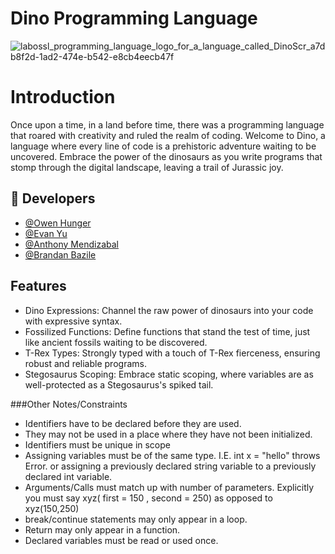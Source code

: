 # Dino Programming Language
![labossl_programming_language_logo_for_a_language_called_DinoScr_a7db8f2d-1ad2-474e-b542-e8cb4eecb47f](https://github.com/yuevan10284/Dino-Programming-Language/assets/92699280/eb072034-9c9c-4802-b64e-6184a95a2b4f)


# Introduction
Once upon a time, in a land before time, there was a programming language that roared with creativity and ruled the realm of coding. Welcome to Dino, a language where every line of code is a prehistoric adventure waiting to be uncovered. Embrace the power of the dinosaurs as you write programs that stomp through the digital landscape, leaving a trail of Jurassic joy.

## 🔗 Developers
* [@Owen Hunger](https://github.com/ohunger)
* [@Evan Yu](https://github.com/yuevan10284)
* [@Anthony Mendizabal](https://github.com/Anthony29M)
* [@Brandan Bazile](https://github.com/bbazile)

## Features
* Dino Expressions: Channel the raw power of dinosaurs into your code with expressive syntax.
* Fossilized Functions: Define functions that stand the test of time, just like ancient fossils waiting to be discovered.
* T-Rex Types: Strongly typed with a touch of T-Rex fierceness, ensuring robust and reliable programs.
* Stegosaurus Scoping: Embrace static scoping, where variables are as well-protected as a Stegosaurus's spiked tail.


###Other Notes/Constraints
* Identifiers have to be declared before they are used.
* They may not be used in a place where they have not been initialized.
* Identifiers must be unique in scope
* Assigning variables must be of the same type. I.E. int x = "hello"  throws Error.  or assigning a previously declared string variable to a previously declared int variable.
* Arguments/Calls must match up with number of parameters. Explicitly you must say xyz( first = 150 , second = 250)  as opposed to xyz(150,250)
* break/continue statements may only appear in a loop.
* Return may only appear in a function.
* Declared variables must be read or used once.

